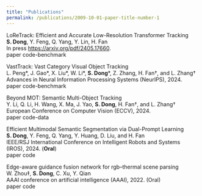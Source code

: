 ```yaml
---
title: "Publications"
permalink: /publications/2009-10-01-paper-title-number-1
---
```


LoReTrack: Efficient and Accurate Low-Resolution Transformer Tracking <br>
**S. Dong**, Y. Feng, Q. Yang, Y. Lin, H. Fan <br>
In press https://arxiv.org/pdf/2405.17660. <br>
paper   code-benchmark <br>

VastTrack: Vast Category Visual Object Tracking <br>
L. Peng*, J. Gao*, X. Liu*, W. Li*, **S. Dong***, Z. Zhang, H. Fan†, and L. Zhang† <br>
Advances in Neural Information Processing Systems (NeurIPS), 2024. <br>
paper   code-benchmark <br>

Beyond MOT: Semantic Multi-Object Tracking <br>
Y. Li, Q. Li, H. Wang, X. Ma, J. Yao, **S. Dong**, H. Fan†, and L. Zhang† <br>
European Conference on Computer Vision (ECCV), 2024. <br>
paper   code-data <br>

Efficient Multimodal Semantic Segmentation via Dual-Prompt Learning <br>
**S. Dong**, Y. Feng, Q. Yang, Y. Huang, D. Liu, and H. Fan <br>
IEEE/RSJ International Conference on Intelligent Robots and Systems (IROS), 2024. (**Oral**) <br>
paper   code <br>

Edge-aware guidance fusion network for rgb–thermal scene parsing <br>
W. Zhou‡, **S. Dong**, C. Xu, Y. Qian <br>
AAAI conference on artificial intelligence (AAAI), 2022. (Oral) <br>
paper  code <br>

